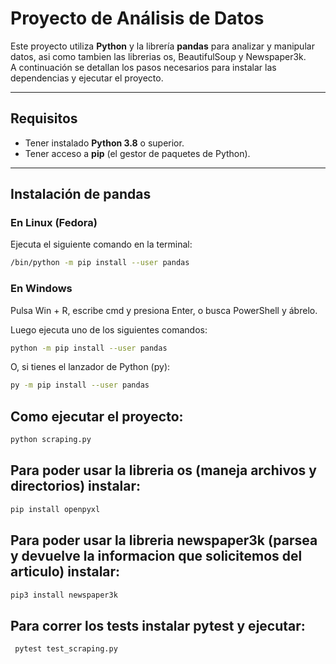 # Proyecto de Análisis de Datos

Este proyecto utiliza **Python** y la librería **pandas** para analizar y manipular datos, asi como tambien las librerias os, BeautifulSoup y Newspaper3k.  
A continuación se detallan los pasos necesarios para instalar las dependencias y ejecutar el proyecto.

---

## Requisitos

- Tener instalado **Python 3.8** o superior.
- Tener acceso a **pip** (el gestor de paquetes de Python).

---

## Instalación de pandas

### En Linux (Fedora)

Ejecuta el siguiente comando en la terminal:

```bash
/bin/python -m pip install --user pandas
```
### En Windows

Pulsa Win + R, escribe cmd y presiona Enter, o busca PowerShell y ábrelo.

Luego ejecuta uno de los siguientes comandos:
```bash
python -m pip install --user pandas
```
O, si tienes el lanzador de Python (py):
```bash
py -m pip install --user pandas
```
## Como ejecutar el proyecto:
```bash
python scraping.py
```
## Para poder usar la libreria os (maneja archivos y directorios) instalar:
```bash
pip install openpyxl
```
## Para poder usar la libreria newspaper3k (parsea y devuelve la informacion que solicitemos del articulo) instalar:
```bash
pip3 install newspaper3k
```

## Para correr los tests instalar pytest y ejecutar:
```bash
 pytest test_scraping.py
```
